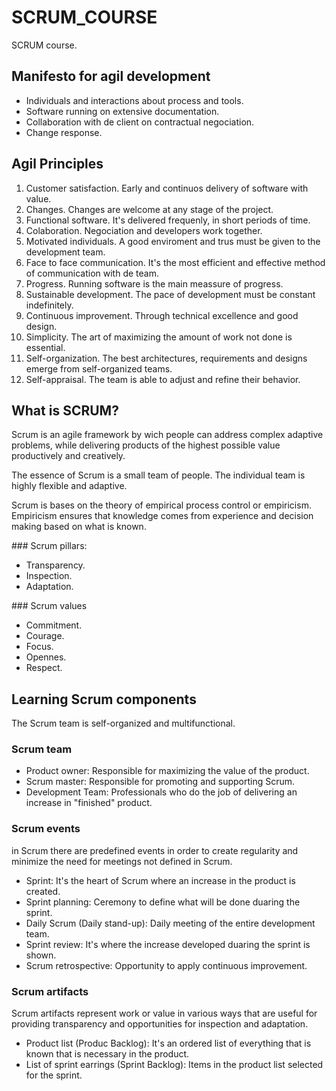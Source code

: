 # SCRUM_COURSE
SCRUM course.

## Manifesto for agil development
* Individuals and interactions about process and tools.
* Software running on extensive documentation.
* Collaboration with de client on contractual negociation.
* Change response.

## Agil Principles
1. Customer satisfaction. Early and continuos delivery of software with value.
2. Changes. Changes are welcome at any stage of the project.
3. Functional software. It's delivered frequenly, in short periods of time. 
4. Colaboration. Negociation and developers work together.
5. Motivated individuals. A good enviroment and trus must be given to the development team.
6. Face to face communication. It's the most efficient and effective method of communication with de team.
7. Progress. Running software is the main meassure of progress.
8. Sustainable development. The pace of development must be constant indefinitely.
9. Continuous improvement. Through technical excellence and good design.
10. Simplicity. The art of maximizing the amount of work not done is essential.
11. Self-organization. The best architectures, requirements and designs emerge from self-organized teams. 
12. Self-appraisal. The team is able to adjust and refine their behavior.

## What is SCRUM?
Scrum is an agile framework by wich people can address complex adaptive problems, while delivering products of the highest possible value productively and creatively.

The essence of Scrum is a small team of people.
The individual team is highly flexible and adaptive.

Scrum is bases on the theory of empirical process control or empiricism. Empiricism ensures that knowledge comes from experience and decision making based on what is known.


### Scrum pillars:
* Transparency.
* Inspection.
* Adaptation.

### Scrum values
* Commitment.
* Courage.
* Focus.
* Opennes.
* Respect.


## Learning Scrum components
The Scrum team is self-organized and multifunctional.

### Scrum team
* Product owner: Responsible for maximizing the value of the product.
* Scrum master: Responsible for promoting and supporting Scrum.
* Development Team: Professionals who do the job of delivering an increase in "finished" product.

### Scrum events
in Scrum there are predefined events in order to create regularity and minimize the need for meetings not defined in Scrum.

* Sprint: It's the heart of Scrum where an increase in the product is created.
* Sprint planning: Ceremony to define what will be done duaring the sprint.
* Daily Scrum (Daily stand-up): Daily meeting of the entire development team.
* Sprint review: It's where the increase developed duaring the sprint is shown.
* Scrum retrospective: Opportunity to apply continuous improvement.

### Scrum artifacts
Scrum artifacts represent work or value in various ways that are useful for providing transparency and opportunities for inspection and adaptation.

* Product list (Produc Backlog): It's an ordered list of everything that is known that is necessary in the product.
* List of sprint earrings (Sprint Backlog): Items in the product list selected for the sprint.
